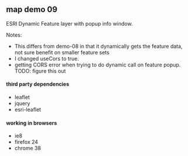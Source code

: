## map demo 09
ESRI Dynamic Feature layer with popup info window.

Notes:
* This differs from demo-08 in that it dynamically gets the feature data, not sure benefit on smaller feature sets
* I changed useCors to true.
* getting CORS error when trying to do dynamic call on feature popup.  TODO: figure this out

#### third party dependencies
* leaflet
* jquery
* esri-leaflet

#### working in browsers
* ie8
* firefox 24
* chrome 38

